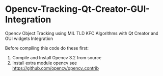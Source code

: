 # Opencv-Tracking-Qt-Creator-GUI-Integration
Opencv Object Tracking using MIL TLD KFC Algorithms with Qt Creator and GUI widgets Integration


Before compiling this code do these first:
1. Compile and Install Opencv 3.2 from source 
2. Install extra module opencv see https://github.com/opencv/opencv_contrib
